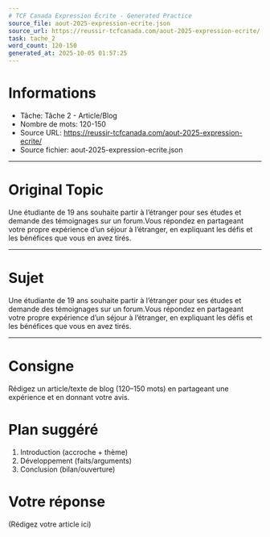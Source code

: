 ```yaml
---
# TCF Canada Expression Écrite - Generated Practice
source_file: aout-2025-expression-ecrite.json
source_url: https://reussir-tcfcanada.com/aout-2025-expression-ecrite/
task: tache_2
word_count: 120-150
generated_at: 2025-10-05 01:57:25
---
```


# Informations
- Tâche: Tâche 2 - Article/Blog
- Nombre de mots: 120-150
- Source URL: https://reussir-tcfcanada.com/aout-2025-expression-ecrite/
- Source fichier: aout-2025-expression-ecrite.json

---

# Original Topic
Une étudiante de 19 ans souhaite partir à l’étranger pour ses études et demande des témoignages sur un forum.Vous répondez en partageant votre propre expérience d’un séjour à l’étranger, en expliquant les défis et les bénéfices que vous en avez tirés.

---

# Sujet
Une étudiante de 19 ans souhaite partir à l’étranger pour ses études et demande des témoignages sur un forum.Vous répondez en partageant votre propre expérience d’un séjour à l’étranger, en expliquant les défis et les bénéfices que vous en avez tirés.

---
# Consigne
Rédigez un article/texte de blog (120–150 mots) en partageant une expérience et en donnant votre avis.

# Plan suggéré
1. Introduction (accroche + thème)
2. Développement (faits/arguments)
3. Conclusion (bilan/ouverture)

# Votre réponse
(Rédigez votre article ici)
